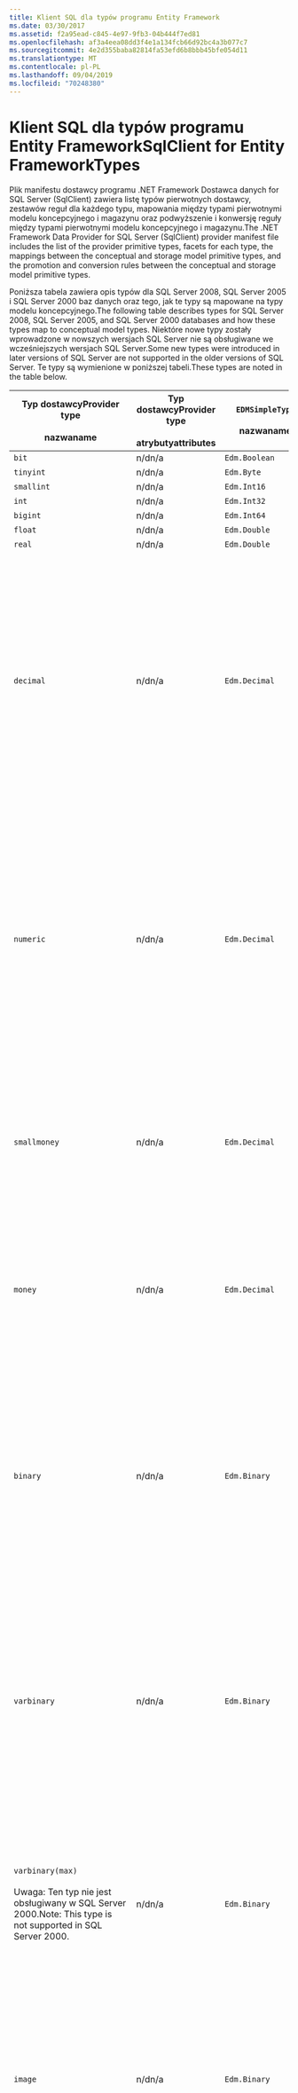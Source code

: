 ```yaml
---
title: Klient SQL dla typów programu Entity Framework
ms.date: 03/30/2017
ms.assetid: f2a95ead-c845-4e97-9fb3-04b444f7ed81
ms.openlocfilehash: af3a4eea08dd3f4e1a134fcb66d92bc4a3b077c7
ms.sourcegitcommit: 4e2d355baba82814fa53efd6b8bbb45bfe054d11
ms.translationtype: MT
ms.contentlocale: pl-PL
ms.lasthandoff: 09/04/2019
ms.locfileid: "70248380"
---
```

# <a name="sqlclient-for-entity-frameworktypes"></a><span data-ttu-id="a6835-102">Klient SQL dla typów programu Entity Framework</span><span class="sxs-lookup"><span data-stu-id="a6835-102">SqlClient for Entity FrameworkTypes</span></span>
<span data-ttu-id="a6835-103">Plik manifestu dostawcy programu .NET Framework Dostawca danych for SQL Server (SqlClient) zawiera listę typów pierwotnych dostawcy, zestawów reguł dla każdego typu, mapowania między typami pierwotnymi modelu koncepcyjnego i magazynu oraz podwyższenie i konwersję reguły między typami pierwotnymi modelu koncepcyjnego i magazynu.</span><span class="sxs-lookup"><span data-stu-id="a6835-103">The .NET Framework Data Provider for SQL Server (SqlClient) provider manifest file includes the list of the provider primitive types, facets for each type, the mappings between the conceptual and storage model primitive types, and the promotion and conversion rules between the conceptual and storage model primitive types.</span></span>  
  
 <span data-ttu-id="a6835-104">Poniższa tabela zawiera opis typów dla SQL Server 2008, SQL Server 2005 i SQL Server 2000 baz danych oraz tego, jak te typy są mapowane na typy modelu koncepcyjnego.</span><span class="sxs-lookup"><span data-stu-id="a6835-104">The following table describes types for SQL Server 2008, SQL Server 2005, and SQL Server 2000 databases and how these types map to conceptual model types.</span></span> <span data-ttu-id="a6835-105">Niektóre nowe typy zostały wprowadzone w nowszych wersjach SQL Server nie są obsługiwane we wcześniejszych wersjach SQL Server.</span><span class="sxs-lookup"><span data-stu-id="a6835-105">Some new types were introduced in later versions of SQL Server are not supported in the older versions of SQL Server.</span></span> <span data-ttu-id="a6835-106">Te typy są wymienione w poniższej tabeli.</span><span class="sxs-lookup"><span data-stu-id="a6835-106">These types are noted in the table below.</span></span>  
  
|<span data-ttu-id="a6835-107">Typ dostawcy</span><span class="sxs-lookup"><span data-stu-id="a6835-107">Provider type</span></span><br /><br /> <span data-ttu-id="a6835-108">nazwa</span><span class="sxs-lookup"><span data-stu-id="a6835-108">name</span></span>|<span data-ttu-id="a6835-109">Typ dostawcy</span><span class="sxs-lookup"><span data-stu-id="a6835-109">Provider type</span></span><br /><br /> <span data-ttu-id="a6835-110">atrybuty</span><span class="sxs-lookup"><span data-stu-id="a6835-110">attributes</span></span>|`EDMSimpleType`<br /><br /> <span data-ttu-id="a6835-111">nazwa</span><span class="sxs-lookup"><span data-stu-id="a6835-111">name</span></span>|<span data-ttu-id="a6835-112">Aspektami</span><span class="sxs-lookup"><span data-stu-id="a6835-112">Facets</span></span>|  
|----------------------------|----------------------------------|------------------------------|------------|  
|`bit`|<span data-ttu-id="a6835-113">n/d</span><span class="sxs-lookup"><span data-stu-id="a6835-113">n/a</span></span>|`Edm.Boolean`|<span data-ttu-id="a6835-114">n/d</span><span class="sxs-lookup"><span data-stu-id="a6835-114">n/a</span></span>|  
|`tinyint`|<span data-ttu-id="a6835-115">n/d</span><span class="sxs-lookup"><span data-stu-id="a6835-115">n/a</span></span>|`Edm.Byte`|<span data-ttu-id="a6835-116">n/d</span><span class="sxs-lookup"><span data-stu-id="a6835-116">n/a</span></span>|  
|`smallint`|<span data-ttu-id="a6835-117">n/d</span><span class="sxs-lookup"><span data-stu-id="a6835-117">n/a</span></span>|`Edm.Int16`|<span data-ttu-id="a6835-118">n/d</span><span class="sxs-lookup"><span data-stu-id="a6835-118">n/a</span></span>|  
|`int`|<span data-ttu-id="a6835-119">n/d</span><span class="sxs-lookup"><span data-stu-id="a6835-119">n/a</span></span>|`Edm.Int32`|<span data-ttu-id="a6835-120">n/d</span><span class="sxs-lookup"><span data-stu-id="a6835-120">n/a</span></span>|  
|`bigint`|<span data-ttu-id="a6835-121">n/d</span><span class="sxs-lookup"><span data-stu-id="a6835-121">n/a</span></span>|`Edm.Int64`|<span data-ttu-id="a6835-122">n/d</span><span class="sxs-lookup"><span data-stu-id="a6835-122">n/a</span></span>|  
|`float`|<span data-ttu-id="a6835-123">n/d</span><span class="sxs-lookup"><span data-stu-id="a6835-123">n/a</span></span>|`Edm.Double`|<span data-ttu-id="a6835-124">n/d</span><span class="sxs-lookup"><span data-stu-id="a6835-124">n/a</span></span>|  
|`real`|<span data-ttu-id="a6835-125">n/d</span><span class="sxs-lookup"><span data-stu-id="a6835-125">n/a</span></span>|`Edm.Double`|<span data-ttu-id="a6835-126">n/d</span><span class="sxs-lookup"><span data-stu-id="a6835-126">n/a</span></span>|  
|`decimal`|<span data-ttu-id="a6835-127">n/d</span><span class="sxs-lookup"><span data-stu-id="a6835-127">n/a</span></span>|`Edm.Decimal`|<span data-ttu-id="a6835-128">Dokładne</span><span class="sxs-lookup"><span data-stu-id="a6835-128">Precision:</span></span><br /><br /> <span data-ttu-id="a6835-129">Minimalny 1</span><span class="sxs-lookup"><span data-stu-id="a6835-129">- Minimum: 1</span></span><br /><br /> <span data-ttu-id="a6835-130">Długość 38</span><span class="sxs-lookup"><span data-stu-id="a6835-130">- Maximum: 38</span></span><br /><br /> <span data-ttu-id="a6835-131">Wartooć 18</span><span class="sxs-lookup"><span data-stu-id="a6835-131">- Default: 18</span></span><br /><br /> <span data-ttu-id="a6835-132">Stałego False</span><span class="sxs-lookup"><span data-stu-id="a6835-132">- Constant: False</span></span><br /><br /> <span data-ttu-id="a6835-133">Zasięgu</span><span class="sxs-lookup"><span data-stu-id="a6835-133">Scale:</span></span><br /><br /> <span data-ttu-id="a6835-134">Minimalny 0</span><span class="sxs-lookup"><span data-stu-id="a6835-134">- Minimum: 0</span></span><br /><br /> <span data-ttu-id="a6835-135">Długość 38</span><span class="sxs-lookup"><span data-stu-id="a6835-135">- Maximum: 38</span></span><br /><br /> <span data-ttu-id="a6835-136">Wartooć 0</span><span class="sxs-lookup"><span data-stu-id="a6835-136">- Default: 0</span></span><br /><br /> <span data-ttu-id="a6835-137">Stałego False</span><span class="sxs-lookup"><span data-stu-id="a6835-137">- Constant: False</span></span>|  
|`numeric`|<span data-ttu-id="a6835-138">n/d</span><span class="sxs-lookup"><span data-stu-id="a6835-138">n/a</span></span>|`Edm.Decimal`|<span data-ttu-id="a6835-139">Dokładne</span><span class="sxs-lookup"><span data-stu-id="a6835-139">Precision:</span></span><br /><br /> <span data-ttu-id="a6835-140">Minimalny 1</span><span class="sxs-lookup"><span data-stu-id="a6835-140">- Minimum: 1</span></span><br /><br /> <span data-ttu-id="a6835-141">Długość 38</span><span class="sxs-lookup"><span data-stu-id="a6835-141">- Maximum: 38</span></span><br /><br /> <span data-ttu-id="a6835-142">Wartooć 18</span><span class="sxs-lookup"><span data-stu-id="a6835-142">- Default: 18</span></span><br /><br /> <span data-ttu-id="a6835-143">Stałego False</span><span class="sxs-lookup"><span data-stu-id="a6835-143">- Constant: False</span></span><br /><br /> <span data-ttu-id="a6835-144">Zasięgu</span><span class="sxs-lookup"><span data-stu-id="a6835-144">Scale:</span></span><br /><br /> <span data-ttu-id="a6835-145">Minimalny 0</span><span class="sxs-lookup"><span data-stu-id="a6835-145">- Minimum: 0</span></span><br /><br /> <span data-ttu-id="a6835-146">Długość 38</span><span class="sxs-lookup"><span data-stu-id="a6835-146">- Maximum: 38</span></span><br /><br /> <span data-ttu-id="a6835-147">Wartooć 0</span><span class="sxs-lookup"><span data-stu-id="a6835-147">- Default: 0</span></span><br /><br /> <span data-ttu-id="a6835-148">Stałego False</span><span class="sxs-lookup"><span data-stu-id="a6835-148">- Constant: False</span></span>|  
|`smallmoney`|<span data-ttu-id="a6835-149">n/d</span><span class="sxs-lookup"><span data-stu-id="a6835-149">n/a</span></span>|`Edm.Decimal`|<span data-ttu-id="a6835-150">Dokładne</span><span class="sxs-lookup"><span data-stu-id="a6835-150">Precision:</span></span><br /><br /> <span data-ttu-id="a6835-151">Wartooć 10</span><span class="sxs-lookup"><span data-stu-id="a6835-151">- Default: 10</span></span><br /><br /> <span data-ttu-id="a6835-152">Stałego Prawda</span><span class="sxs-lookup"><span data-stu-id="a6835-152">- Constant: True</span></span><br /><br /> <span data-ttu-id="a6835-153">Zasięgu</span><span class="sxs-lookup"><span data-stu-id="a6835-153">Scale:</span></span><br /><br /> <span data-ttu-id="a6835-154">Wartooć 4</span><span class="sxs-lookup"><span data-stu-id="a6835-154">- Default: 4</span></span><br /><br /> <span data-ttu-id="a6835-155">Stałego Prawda</span><span class="sxs-lookup"><span data-stu-id="a6835-155">- Constant: True</span></span>|  
|`money`|<span data-ttu-id="a6835-156">n/d</span><span class="sxs-lookup"><span data-stu-id="a6835-156">n/a</span></span>|`Edm.Decimal`|<span data-ttu-id="a6835-157">Dokładne</span><span class="sxs-lookup"><span data-stu-id="a6835-157">Precision:</span></span><br /><br /> <span data-ttu-id="a6835-158">Wartooć 19</span><span class="sxs-lookup"><span data-stu-id="a6835-158">- Default: 19</span></span><br /><br /> <span data-ttu-id="a6835-159">Stałego Prawda</span><span class="sxs-lookup"><span data-stu-id="a6835-159">- Constant: True</span></span><br /><br /> <span data-ttu-id="a6835-160">Zasięgu</span><span class="sxs-lookup"><span data-stu-id="a6835-160">Scale:</span></span><br /><br /> <span data-ttu-id="a6835-161">Wartooć 4</span><span class="sxs-lookup"><span data-stu-id="a6835-161">- Default: 4</span></span><br /><br /> <span data-ttu-id="a6835-162">Stałego Prawda</span><span class="sxs-lookup"><span data-stu-id="a6835-162">- Constant: True</span></span>|  
|`binary`|<span data-ttu-id="a6835-163">n/d</span><span class="sxs-lookup"><span data-stu-id="a6835-163">n/a</span></span>|`Edm.Binary`|<span data-ttu-id="a6835-164">MaxLength</span><span class="sxs-lookup"><span data-stu-id="a6835-164">MaxLength:</span></span><br /><br /> <span data-ttu-id="a6835-165">Minimalny 1</span><span class="sxs-lookup"><span data-stu-id="a6835-165">- Minimum: 1</span></span><br /><br /> <span data-ttu-id="a6835-166">Długość 8000</span><span class="sxs-lookup"><span data-stu-id="a6835-166">- Maximum: 8000</span></span><br /><br /> <span data-ttu-id="a6835-167">Wartooć 8000</span><span class="sxs-lookup"><span data-stu-id="a6835-167">- Default: 8000</span></span><br /><br /> <span data-ttu-id="a6835-168">Stałego False</span><span class="sxs-lookup"><span data-stu-id="a6835-168">- Constant: False</span></span><br /><br /> <span data-ttu-id="a6835-169">FixedLength:</span><span class="sxs-lookup"><span data-stu-id="a6835-169">FixedLength:</span></span><br /><br /> <span data-ttu-id="a6835-170">Wartooć Prawda</span><span class="sxs-lookup"><span data-stu-id="a6835-170">- Default: True</span></span><br /><br /> <span data-ttu-id="a6835-171">Stałego Prawda</span><span class="sxs-lookup"><span data-stu-id="a6835-171">- Constant: True</span></span>|  
|`varbinary`|<span data-ttu-id="a6835-172">n/d</span><span class="sxs-lookup"><span data-stu-id="a6835-172">n/a</span></span>|`Edm.Binary`|<span data-ttu-id="a6835-173">MaxLength</span><span class="sxs-lookup"><span data-stu-id="a6835-173">MaxLength:</span></span><br /><br /> <span data-ttu-id="a6835-174">Minimalny 1</span><span class="sxs-lookup"><span data-stu-id="a6835-174">- Minimum: 1</span></span><br /><br /> <span data-ttu-id="a6835-175">Długość 8000</span><span class="sxs-lookup"><span data-stu-id="a6835-175">- Maximum: 8000</span></span><br /><br /> <span data-ttu-id="a6835-176">Wartooć 8000</span><span class="sxs-lookup"><span data-stu-id="a6835-176">- Default: 8000</span></span><br /><br /> <span data-ttu-id="a6835-177">Stałego False</span><span class="sxs-lookup"><span data-stu-id="a6835-177">- Constant: False</span></span><br /><br /> <span data-ttu-id="a6835-178">FixedLength:</span><span class="sxs-lookup"><span data-stu-id="a6835-178">FixedLength:</span></span><br /><br /> <span data-ttu-id="a6835-179">Wartooć False</span><span class="sxs-lookup"><span data-stu-id="a6835-179">- Default: False</span></span><br /><br /> <span data-ttu-id="a6835-180">Stałego Prawda</span><span class="sxs-lookup"><span data-stu-id="a6835-180">- Constant: True</span></span>|  
|`varbinary(max)`<br /><br /> <span data-ttu-id="a6835-181">Uwaga: Ten typ nie jest obsługiwany w SQL Server 2000.</span><span class="sxs-lookup"><span data-stu-id="a6835-181">Note: This type is not supported in SQL Server 2000.</span></span>|<span data-ttu-id="a6835-182">n/d</span><span class="sxs-lookup"><span data-stu-id="a6835-182">n/a</span></span>|`Edm.Binary`|<span data-ttu-id="a6835-183">MaxLength</span><span class="sxs-lookup"><span data-stu-id="a6835-183">MaxLength:</span></span><br /><br /> <span data-ttu-id="a6835-184">Wartooć 214748364780</span><span class="sxs-lookup"><span data-stu-id="a6835-184">- Default: 214748364780</span></span><br /><br /> <span data-ttu-id="a6835-185">Stałego Prawda</span><span class="sxs-lookup"><span data-stu-id="a6835-185">- Constant: True</span></span><br /><br /> <span data-ttu-id="a6835-186">FixedLength:</span><span class="sxs-lookup"><span data-stu-id="a6835-186">FixedLength:</span></span><br /><br /> <span data-ttu-id="a6835-187">Wartooć False</span><span class="sxs-lookup"><span data-stu-id="a6835-187">- Default: False</span></span><br /><br /> <span data-ttu-id="a6835-188">Stałego Prawda</span><span class="sxs-lookup"><span data-stu-id="a6835-188">- Constant: True</span></span>|  
|`image`|<span data-ttu-id="a6835-189">n/d</span><span class="sxs-lookup"><span data-stu-id="a6835-189">n/a</span></span>|`Edm.Binary`|<span data-ttu-id="a6835-190">MaxLength</span><span class="sxs-lookup"><span data-stu-id="a6835-190">MaxLength:</span></span><br /><br /> <span data-ttu-id="a6835-191">Wartooć 2147483647</span><span class="sxs-lookup"><span data-stu-id="a6835-191">- Default: 2147483647</span></span><br /><br /> <span data-ttu-id="a6835-192">Stałego Prawda</span><span class="sxs-lookup"><span data-stu-id="a6835-192">- Constant: True</span></span><br /><br /> <span data-ttu-id="a6835-193">FixedLength:</span><span class="sxs-lookup"><span data-stu-id="a6835-193">FixedLength:</span></span><br /><br /> <span data-ttu-id="a6835-194">Wartooć False</span><span class="sxs-lookup"><span data-stu-id="a6835-194">- Default: False</span></span><br /><br /> <span data-ttu-id="a6835-195">Stałego Prawda</span><span class="sxs-lookup"><span data-stu-id="a6835-195">- Constant: True</span></span>|  
|`timestamp`|<span data-ttu-id="a6835-196">n/d</span><span class="sxs-lookup"><span data-stu-id="a6835-196">n/a</span></span>|`Edm.Binary`|<span data-ttu-id="a6835-197">MaxLength</span><span class="sxs-lookup"><span data-stu-id="a6835-197">MaxLength:</span></span><br /><br /> <span data-ttu-id="a6835-198">Wartooć 8</span><span class="sxs-lookup"><span data-stu-id="a6835-198">- Default: 8</span></span><br /><br /> <span data-ttu-id="a6835-199">Stałego Prawda</span><span class="sxs-lookup"><span data-stu-id="a6835-199">- Constant: True</span></span><br /><br /> <span data-ttu-id="a6835-200">FixedLength:</span><span class="sxs-lookup"><span data-stu-id="a6835-200">FixedLength:</span></span><br /><br /> <span data-ttu-id="a6835-201">Wartooć Prawda</span><span class="sxs-lookup"><span data-stu-id="a6835-201">- Default: True</span></span><br /><br /> <span data-ttu-id="a6835-202">Stałego Prawda</span><span class="sxs-lookup"><span data-stu-id="a6835-202">- Constant: True</span></span>|  
|`rowversion`|<span data-ttu-id="a6835-203">n/d</span><span class="sxs-lookup"><span data-stu-id="a6835-203">n/a</span></span>|`Edm.Binary`|<span data-ttu-id="a6835-204">MaxLength</span><span class="sxs-lookup"><span data-stu-id="a6835-204">MaxLength:</span></span><br /><br /> <span data-ttu-id="a6835-205">Wartooć 8</span><span class="sxs-lookup"><span data-stu-id="a6835-205">- Default: 8</span></span><br /><br /> <span data-ttu-id="a6835-206">Stałego Prawda</span><span class="sxs-lookup"><span data-stu-id="a6835-206">- Constant: True</span></span><br /><br /> <span data-ttu-id="a6835-207">FixedLength:</span><span class="sxs-lookup"><span data-stu-id="a6835-207">FixedLength:</span></span><br /><br /> <span data-ttu-id="a6835-208">Wartooć Prawda</span><span class="sxs-lookup"><span data-stu-id="a6835-208">- Default: True</span></span><br /><br /> <span data-ttu-id="a6835-209">Stałego Prawda</span><span class="sxs-lookup"><span data-stu-id="a6835-209">- Constant: True</span></span>|  
|`smalldatetime`|<span data-ttu-id="a6835-210">n/d</span><span class="sxs-lookup"><span data-stu-id="a6835-210">n/a</span></span>|`Edm.DateTime`|<span data-ttu-id="a6835-211">Dokładne</span><span class="sxs-lookup"><span data-stu-id="a6835-211">Precision:</span></span><br /><br /> <span data-ttu-id="a6835-212">Wartooć 0</span><span class="sxs-lookup"><span data-stu-id="a6835-212">- Default: 0</span></span><br /><br /> <span data-ttu-id="a6835-213">Stałego Prawda</span><span class="sxs-lookup"><span data-stu-id="a6835-213">- Constant: True</span></span>|  
|`datetime`|<span data-ttu-id="a6835-214">n/d</span><span class="sxs-lookup"><span data-stu-id="a6835-214">n/a</span></span>|`Edm.DateTime`|<span data-ttu-id="a6835-215">Dokładne</span><span class="sxs-lookup"><span data-stu-id="a6835-215">Precision:</span></span><br /><br /> <span data-ttu-id="a6835-216">Wartooć 3</span><span class="sxs-lookup"><span data-stu-id="a6835-216">- Default: 3</span></span><br /><br /> <span data-ttu-id="a6835-217">Stałego Prawda</span><span class="sxs-lookup"><span data-stu-id="a6835-217">- Constant: True</span></span>|  
|`date`<br /><br /> <span data-ttu-id="a6835-218">Uwaga: Ten typ nie jest obsługiwany w SQL Server 2005 i SQL Server 2000.</span><span class="sxs-lookup"><span data-stu-id="a6835-218">Note: This type is not supported in SQL Server 2005 and SQL Server 2000.</span></span>|<span data-ttu-id="a6835-219">n/d</span><span class="sxs-lookup"><span data-stu-id="a6835-219">n/a</span></span>|`Edm.DateTime`|<span data-ttu-id="a6835-220">Dokładne</span><span class="sxs-lookup"><span data-stu-id="a6835-220">Precision:</span></span><br /><br /> <span data-ttu-id="a6835-221">Wartooć 0</span><span class="sxs-lookup"><span data-stu-id="a6835-221">- Default: 0</span></span><br /><br /> <span data-ttu-id="a6835-222">Stałego False</span><span class="sxs-lookup"><span data-stu-id="a6835-222">- Constant: False</span></span>|  
|`time`<br /><br /> <span data-ttu-id="a6835-223">Uwaga: Ten typ nie jest obsługiwany w SQL Server 2005 i SQL Server 2000.</span><span class="sxs-lookup"><span data-stu-id="a6835-223">Note: This type is not supported in SQL Server 2005 and SQL Server 2000.</span></span>|<span data-ttu-id="a6835-224">n/d</span><span class="sxs-lookup"><span data-stu-id="a6835-224">n/a</span></span>|`Edm.Time`|<span data-ttu-id="a6835-225">Dokładne</span><span class="sxs-lookup"><span data-stu-id="a6835-225">Precision:</span></span><br /><br /> <span data-ttu-id="a6835-226">Wartooć 7</span><span class="sxs-lookup"><span data-stu-id="a6835-226">- Default: 7</span></span><br /><br /> <span data-ttu-id="a6835-227">Stałego False</span><span class="sxs-lookup"><span data-stu-id="a6835-227">- Constant: False</span></span>|  
|`datetime2`<br /><br /> <span data-ttu-id="a6835-228">Uwaga: Ten typ nie jest obsługiwany w SQL Server 2005 i SQL Server 2000.</span><span class="sxs-lookup"><span data-stu-id="a6835-228">Note: This type is not supported in SQL Server 2005 and SQL Server 2000.</span></span>|<span data-ttu-id="a6835-229">n/d</span><span class="sxs-lookup"><span data-stu-id="a6835-229">n/a</span></span>|`Edm.DateTime`|<span data-ttu-id="a6835-230">Dokładne</span><span class="sxs-lookup"><span data-stu-id="a6835-230">Precision:</span></span><br /><br /> <span data-ttu-id="a6835-231">Wartooć 7</span><span class="sxs-lookup"><span data-stu-id="a6835-231">- Default: 7</span></span><br /><br /> <span data-ttu-id="a6835-232">Stałego False</span><span class="sxs-lookup"><span data-stu-id="a6835-232">- Constant: False</span></span>|  
|`datetimeoffset`<br /><br /> <span data-ttu-id="a6835-233">Uwaga: Ten typ nie jest obsługiwany w SQL Server 2005 i SQL Server 2000.</span><span class="sxs-lookup"><span data-stu-id="a6835-233">Note: This type is not supported in SQL Server 2005 and SQL Server 2000.</span></span>|<span data-ttu-id="a6835-234">n/d</span><span class="sxs-lookup"><span data-stu-id="a6835-234">n/a</span></span>|`Edm.DateTimeOffset`|<span data-ttu-id="a6835-235">Dokładne</span><span class="sxs-lookup"><span data-stu-id="a6835-235">Precision:</span></span><br /><br /> <span data-ttu-id="a6835-236">Wartooć 7</span><span class="sxs-lookup"><span data-stu-id="a6835-236">- Default: 7</span></span><br /><br /> <span data-ttu-id="a6835-237">Stałego False</span><span class="sxs-lookup"><span data-stu-id="a6835-237">- Constant: False</span></span>|  
|`nvarchar`<br /><br /> <span data-ttu-id="a6835-238">Uwaga: Ten typ nie jest obsługiwany w SQL Server 2000.</span><span class="sxs-lookup"><span data-stu-id="a6835-238">Note: This type is not supported in SQL Server 2000.</span></span>|<span data-ttu-id="a6835-239">n/d</span><span class="sxs-lookup"><span data-stu-id="a6835-239">n/a</span></span>|`Edm.String`|<span data-ttu-id="a6835-240">MaxLength</span><span class="sxs-lookup"><span data-stu-id="a6835-240">MaxLength:</span></span><br /><br /> <span data-ttu-id="a6835-241">Minimalny 1</span><span class="sxs-lookup"><span data-stu-id="a6835-241">- Minimum: 1</span></span><br /><br /> <span data-ttu-id="a6835-242">Długość 4000</span><span class="sxs-lookup"><span data-stu-id="a6835-242">- Maximum: 4000</span></span><br /><br /> <span data-ttu-id="a6835-243">Wartooć 4000</span><span class="sxs-lookup"><span data-stu-id="a6835-243">- Default: 4000</span></span><br /><br /> <span data-ttu-id="a6835-244">Stałego False</span><span class="sxs-lookup"><span data-stu-id="a6835-244">- Constant: False</span></span><br /><br /> <span data-ttu-id="a6835-245">Unicode:</span><span class="sxs-lookup"><span data-stu-id="a6835-245">Unicode:</span></span><br /><br /> <span data-ttu-id="a6835-246">Wartooć Prawda</span><span class="sxs-lookup"><span data-stu-id="a6835-246">- Default: True</span></span><br /><br /> <span data-ttu-id="a6835-247">Stałego Prawda</span><span class="sxs-lookup"><span data-stu-id="a6835-247">- Constant: True</span></span><br /><br /> <span data-ttu-id="a6835-248">FixedLength:</span><span class="sxs-lookup"><span data-stu-id="a6835-248">FixedLength:</span></span><br /><br /> <span data-ttu-id="a6835-249">Wartooć False</span><span class="sxs-lookup"><span data-stu-id="a6835-249">- Default: False</span></span><br /><br /> <span data-ttu-id="a6835-250">Stałego Prawda</span><span class="sxs-lookup"><span data-stu-id="a6835-250">- Constant: True</span></span>|  
|`varchar`<br /><br /> <span data-ttu-id="a6835-251">Uwaga: Ten typ nie jest obsługiwany w SQL Server 2000.</span><span class="sxs-lookup"><span data-stu-id="a6835-251">Note: This type is not supported in SQL Server 2000.</span></span>|<span data-ttu-id="a6835-252">n/d</span><span class="sxs-lookup"><span data-stu-id="a6835-252">n/a</span></span>|`Edm.String`|<span data-ttu-id="a6835-253">MaxLength</span><span class="sxs-lookup"><span data-stu-id="a6835-253">MaxLength:</span></span><br /><br /> <span data-ttu-id="a6835-254">Minimalny 1</span><span class="sxs-lookup"><span data-stu-id="a6835-254">- Minimum: 1</span></span><br /><br /> <span data-ttu-id="a6835-255">Długość 8000</span><span class="sxs-lookup"><span data-stu-id="a6835-255">- Maximum: 8000</span></span><br /><br /> <span data-ttu-id="a6835-256">Wartooć 8000</span><span class="sxs-lookup"><span data-stu-id="a6835-256">- Default: 8000</span></span><br /><br /> <span data-ttu-id="a6835-257">Stałego False</span><span class="sxs-lookup"><span data-stu-id="a6835-257">- Constant: False</span></span><br /><br /> <span data-ttu-id="a6835-258">Unicode:</span><span class="sxs-lookup"><span data-stu-id="a6835-258">Unicode:</span></span><br /><br /> <span data-ttu-id="a6835-259">Wartooć False</span><span class="sxs-lookup"><span data-stu-id="a6835-259">- Default: False</span></span><br /><br /> <span data-ttu-id="a6835-260">Stałego Prawda</span><span class="sxs-lookup"><span data-stu-id="a6835-260">- Constant: True</span></span><br /><br /> <span data-ttu-id="a6835-261">FixedLength:</span><span class="sxs-lookup"><span data-stu-id="a6835-261">FixedLength:</span></span><br /><br /> <span data-ttu-id="a6835-262">Wartooć False</span><span class="sxs-lookup"><span data-stu-id="a6835-262">- Default: False</span></span><br /><br /> <span data-ttu-id="a6835-263">Stałego Prawda</span><span class="sxs-lookup"><span data-stu-id="a6835-263">- Constant: True</span></span>|  
|`char`|<span data-ttu-id="a6835-264">n/d</span><span class="sxs-lookup"><span data-stu-id="a6835-264">n/a</span></span>|`Edm.String`|<span data-ttu-id="a6835-265">MaxLength</span><span class="sxs-lookup"><span data-stu-id="a6835-265">MaxLength:</span></span><br /><br /> <span data-ttu-id="a6835-266">Minimalny 1</span><span class="sxs-lookup"><span data-stu-id="a6835-266">- Minimum: 1</span></span><br /><br /> <span data-ttu-id="a6835-267">Długość 8000</span><span class="sxs-lookup"><span data-stu-id="a6835-267">- Maximum: 8000</span></span><br /><br /> <span data-ttu-id="a6835-268">Wartooć 8000</span><span class="sxs-lookup"><span data-stu-id="a6835-268">- Default: 8000</span></span><br /><br /> <span data-ttu-id="a6835-269">Stałego False</span><span class="sxs-lookup"><span data-stu-id="a6835-269">- Constant: False</span></span><br /><br /> <span data-ttu-id="a6835-270">Unicode:</span><span class="sxs-lookup"><span data-stu-id="a6835-270">Unicode:</span></span><br /><br /> <span data-ttu-id="a6835-271">Wartooć False</span><span class="sxs-lookup"><span data-stu-id="a6835-271">- Default: False</span></span><br /><br /> <span data-ttu-id="a6835-272">Stałego Prawda</span><span class="sxs-lookup"><span data-stu-id="a6835-272">- Constant: True</span></span><br /><br /> <span data-ttu-id="a6835-273">FixedLength:</span><span class="sxs-lookup"><span data-stu-id="a6835-273">FixedLength:</span></span><br /><br /> <span data-ttu-id="a6835-274">Wartooć Prawda</span><span class="sxs-lookup"><span data-stu-id="a6835-274">- Default: True</span></span><br /><br /> <span data-ttu-id="a6835-275">Stałego Prawda</span><span class="sxs-lookup"><span data-stu-id="a6835-275">- Constant: True</span></span>|  
|`nchar`|<span data-ttu-id="a6835-276">n/d</span><span class="sxs-lookup"><span data-stu-id="a6835-276">n/a</span></span>|`Edm.String`|<span data-ttu-id="a6835-277">MaxLength</span><span class="sxs-lookup"><span data-stu-id="a6835-277">MaxLength:</span></span><br /><br /> <span data-ttu-id="a6835-278">Minimalny 1</span><span class="sxs-lookup"><span data-stu-id="a6835-278">- Minimum: 1</span></span><br /><br /> <span data-ttu-id="a6835-279">Długość 4000</span><span class="sxs-lookup"><span data-stu-id="a6835-279">- Maximum: 4000</span></span><br /><br /> <span data-ttu-id="a6835-280">Wartooć 4000</span><span class="sxs-lookup"><span data-stu-id="a6835-280">- Default: 4000</span></span><br /><br /> <span data-ttu-id="a6835-281">Stałego False</span><span class="sxs-lookup"><span data-stu-id="a6835-281">- Constant: False</span></span><br /><br /> <span data-ttu-id="a6835-282">Unicode:</span><span class="sxs-lookup"><span data-stu-id="a6835-282">Unicode:</span></span><br /><br /> <span data-ttu-id="a6835-283">Wartooć Prawda</span><span class="sxs-lookup"><span data-stu-id="a6835-283">- Default: True</span></span><br /><br /> <span data-ttu-id="a6835-284">Stałego Prawda</span><span class="sxs-lookup"><span data-stu-id="a6835-284">- Constant: True</span></span><br /><br /> <span data-ttu-id="a6835-285">FixedLength:</span><span class="sxs-lookup"><span data-stu-id="a6835-285">FixedLength:</span></span><br /><br /> <span data-ttu-id="a6835-286">Wartooć Prawda</span><span class="sxs-lookup"><span data-stu-id="a6835-286">- Default: True</span></span><br /><br /> <span data-ttu-id="a6835-287">Stałego Prawda</span><span class="sxs-lookup"><span data-stu-id="a6835-287">- Constant: True</span></span>|  
|<span data-ttu-id="a6835-288">`varchar`(`max`)</span><span class="sxs-lookup"><span data-stu-id="a6835-288">`varchar`(`max`)</span></span>|<span data-ttu-id="a6835-289">n/d</span><span class="sxs-lookup"><span data-stu-id="a6835-289">n/a</span></span>|`Edm.String`|<span data-ttu-id="a6835-290">MaxLength</span><span class="sxs-lookup"><span data-stu-id="a6835-290">MaxLength:</span></span><br /><br /> <span data-ttu-id="a6835-291">Wartooć 2147483647</span><span class="sxs-lookup"><span data-stu-id="a6835-291">- Default: 2147483647</span></span><br /><br /> <span data-ttu-id="a6835-292">Stałego Prawda</span><span class="sxs-lookup"><span data-stu-id="a6835-292">- Constant: True</span></span><br /><br /> <span data-ttu-id="a6835-293">Unicode:</span><span class="sxs-lookup"><span data-stu-id="a6835-293">Unicode:</span></span><br /><br /> <span data-ttu-id="a6835-294">Wartooć False</span><span class="sxs-lookup"><span data-stu-id="a6835-294">- Default: False</span></span><br /><br /> <span data-ttu-id="a6835-295">Stałego Prawda</span><span class="sxs-lookup"><span data-stu-id="a6835-295">- Constant: True</span></span><br /><br /> <span data-ttu-id="a6835-296">FixedLength:</span><span class="sxs-lookup"><span data-stu-id="a6835-296">FixedLength:</span></span><br /><br /> <span data-ttu-id="a6835-297">Wartooć False</span><span class="sxs-lookup"><span data-stu-id="a6835-297">- Default: False</span></span><br /><br /> <span data-ttu-id="a6835-298">Stałego Prawda</span><span class="sxs-lookup"><span data-stu-id="a6835-298">- Constant: True</span></span>|  
|<span data-ttu-id="a6835-299">`nvarchar`(`max`)</span><span class="sxs-lookup"><span data-stu-id="a6835-299">`nvarchar`(`max`)</span></span>|<span data-ttu-id="a6835-300">n/d</span><span class="sxs-lookup"><span data-stu-id="a6835-300">n/a</span></span>|`Edm.String`|<span data-ttu-id="a6835-301">MaxLength</span><span class="sxs-lookup"><span data-stu-id="a6835-301">MaxLength:</span></span><br /><br /> <span data-ttu-id="a6835-302">Wartooć 1073741823</span><span class="sxs-lookup"><span data-stu-id="a6835-302">- Default: 1073741823</span></span><br /><br /> <span data-ttu-id="a6835-303">Stałego Prawda</span><span class="sxs-lookup"><span data-stu-id="a6835-303">- Constant: True</span></span><br /><br /> <span data-ttu-id="a6835-304">Unicode:</span><span class="sxs-lookup"><span data-stu-id="a6835-304">Unicode:</span></span><br /><br /> <span data-ttu-id="a6835-305">Wartooć Prawda</span><span class="sxs-lookup"><span data-stu-id="a6835-305">- Default: True</span></span><br /><br /> <span data-ttu-id="a6835-306">Stałego Prawda</span><span class="sxs-lookup"><span data-stu-id="a6835-306">- Constant: True</span></span><br /><br /> <span data-ttu-id="a6835-307">FixedLength:</span><span class="sxs-lookup"><span data-stu-id="a6835-307">FixedLength:</span></span><br /><br /> <span data-ttu-id="a6835-308">Wartooć False</span><span class="sxs-lookup"><span data-stu-id="a6835-308">- Default: False</span></span><br /><br /> <span data-ttu-id="a6835-309">Stałego Prawda</span><span class="sxs-lookup"><span data-stu-id="a6835-309">- Constant: True</span></span>|  
|`ntext`|<span data-ttu-id="a6835-310">Równe porównywalne: False</span><span class="sxs-lookup"><span data-stu-id="a6835-310">Equal comparable: False</span></span><br /><br /> <span data-ttu-id="a6835-311">Kolejność porównywalna: False</span><span class="sxs-lookup"><span data-stu-id="a6835-311">Order comparable: False</span></span>|`Edm.String`|<span data-ttu-id="a6835-312">MaxLength</span><span class="sxs-lookup"><span data-stu-id="a6835-312">MaxLength:</span></span><br /><br /> <span data-ttu-id="a6835-313">Wartooć 1073741823</span><span class="sxs-lookup"><span data-stu-id="a6835-313">- Default: 1073741823</span></span><br /><br /> <span data-ttu-id="a6835-314">Stałego Prawda</span><span class="sxs-lookup"><span data-stu-id="a6835-314">- Constant: True</span></span><br /><br /> <span data-ttu-id="a6835-315">Unicode:</span><span class="sxs-lookup"><span data-stu-id="a6835-315">Unicode:</span></span><br /><br /> <span data-ttu-id="a6835-316">Wartooć False</span><span class="sxs-lookup"><span data-stu-id="a6835-316">- Default: False</span></span><br /><br /> <span data-ttu-id="a6835-317">Stałego Prawda</span><span class="sxs-lookup"><span data-stu-id="a6835-317">- Constant: True</span></span><br /><br /> <span data-ttu-id="a6835-318">FixedLength:</span><span class="sxs-lookup"><span data-stu-id="a6835-318">FixedLength:</span></span><br /><br /> <span data-ttu-id="a6835-319">Wartooć False</span><span class="sxs-lookup"><span data-stu-id="a6835-319">- Default: False</span></span><br /><br /> <span data-ttu-id="a6835-320">Stałego Prawda</span><span class="sxs-lookup"><span data-stu-id="a6835-320">- Constant: True</span></span>|  
|`text`|<span data-ttu-id="a6835-321">Równe porównywalne: False</span><span class="sxs-lookup"><span data-stu-id="a6835-321">Equal comparable: False</span></span><br /><br /> <span data-ttu-id="a6835-322">Kolejność porównywalna: False</span><span class="sxs-lookup"><span data-stu-id="a6835-322">Order comparable: False</span></span>|`Edm.String`|<span data-ttu-id="a6835-323">MaxLength</span><span class="sxs-lookup"><span data-stu-id="a6835-323">MaxLength:</span></span><br /><br /> <span data-ttu-id="a6835-324">Wartooć 2147483647</span><span class="sxs-lookup"><span data-stu-id="a6835-324">- Default: 2147483647</span></span><br /><br /> <span data-ttu-id="a6835-325">Stałego Prawda</span><span class="sxs-lookup"><span data-stu-id="a6835-325">- Constant: True</span></span><br /><br /> <span data-ttu-id="a6835-326">Unicode:</span><span class="sxs-lookup"><span data-stu-id="a6835-326">Unicode:</span></span><br /><br /> <span data-ttu-id="a6835-327">Wartooć False</span><span class="sxs-lookup"><span data-stu-id="a6835-327">- Default: False</span></span><br /><br /> <span data-ttu-id="a6835-328">Stałego Prawda</span><span class="sxs-lookup"><span data-stu-id="a6835-328">- Constant: True</span></span><br /><br /> <span data-ttu-id="a6835-329">FixedLength:</span><span class="sxs-lookup"><span data-stu-id="a6835-329">FixedLength:</span></span><br /><br /> <span data-ttu-id="a6835-330">Wartooć False</span><span class="sxs-lookup"><span data-stu-id="a6835-330">- Default: False</span></span><br /><br /> <span data-ttu-id="a6835-331">Stałego Prawda</span><span class="sxs-lookup"><span data-stu-id="a6835-331">- Constant: True</span></span>|  
|`Unique`<br /><br /> `identifier`|<span data-ttu-id="a6835-332">Równe porównywalne: Prawda</span><span class="sxs-lookup"><span data-stu-id="a6835-332">Equal comparable: True</span></span><br /><br /> <span data-ttu-id="a6835-333">Kolejność porównywalna: Prawda</span><span class="sxs-lookup"><span data-stu-id="a6835-333">Order comparable: True</span></span>|`Edm.Guid`|<span data-ttu-id="a6835-334">n/d</span><span class="sxs-lookup"><span data-stu-id="a6835-334">n/a</span></span>|  
|`xml`|<span data-ttu-id="a6835-335">Równe porównywalne: False</span><span class="sxs-lookup"><span data-stu-id="a6835-335">Equal comparable: False</span></span><br /><br /> <span data-ttu-id="a6835-336">Kolejność porównywalna: False</span><span class="sxs-lookup"><span data-stu-id="a6835-336">Order comparable: False</span></span>|`Edm.String`|<span data-ttu-id="a6835-337">MaxLength</span><span class="sxs-lookup"><span data-stu-id="a6835-337">MaxLength:</span></span><br /><br /> <span data-ttu-id="a6835-338">Wartooć 1073741823</span><span class="sxs-lookup"><span data-stu-id="a6835-338">- Default: 1073741823</span></span><br /><br /> <span data-ttu-id="a6835-339">Stałego Prawda</span><span class="sxs-lookup"><span data-stu-id="a6835-339">- Constant: True</span></span><br /><br /> <span data-ttu-id="a6835-340">Unicode:</span><span class="sxs-lookup"><span data-stu-id="a6835-340">Unicode:</span></span><br /><br /> <span data-ttu-id="a6835-341">Wartooć Prawda</span><span class="sxs-lookup"><span data-stu-id="a6835-341">- Default: True</span></span><br /><br /> <span data-ttu-id="a6835-342">Stałego Prawda</span><span class="sxs-lookup"><span data-stu-id="a6835-342">- Constant: True</span></span><br /><br /> <span data-ttu-id="a6835-343">FixedLength:</span><span class="sxs-lookup"><span data-stu-id="a6835-343">FixedLength:</span></span><br /><br /> <span data-ttu-id="a6835-344">Wartooć False</span><span class="sxs-lookup"><span data-stu-id="a6835-344">- Default: False</span></span><br /><br /> <span data-ttu-id="a6835-345">Stałego Prawda</span><span class="sxs-lookup"><span data-stu-id="a6835-345">- Constant: True</span></span>|  
  
## <a name="see-also"></a><span data-ttu-id="a6835-346">Zobacz także</span><span class="sxs-lookup"><span data-stu-id="a6835-346">See also</span></span>

- [<span data-ttu-id="a6835-347">Specyfikacje CSDL, SSDL i MSL</span><span class="sxs-lookup"><span data-stu-id="a6835-347">CSDL, SSDL, and MSL Specifications</span></span>](./language-reference/csdl-ssdl-and-msl-specifications.md)
